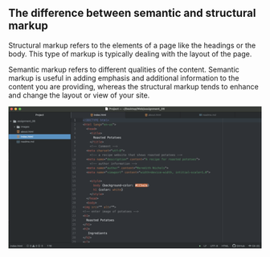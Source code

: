 ## The difference between semantic and structural markup
Structural markup refers to the elements of a page like the headings or the body. This type of markup is typically dealing with the layout of the page.

Semantic markup refers to different qualities of the content. Semantic markup is useful in adding emphasis and additional information to the content you are providing, whereas the structural markup tends to enhance and change the layout or view of your site.

![screenshot](./images/assignment_06_screenshot.png)
